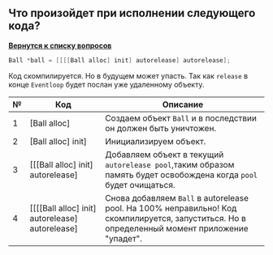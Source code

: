 ## Что произойдет при исполнении следующего кода?

[**Вернутся к списку вопросов**](https://github.com/Torlopov-Andrey/hh_interview_ios/blob/master/readme.md)

```Objective-C
Ball *ball = [[[[Ball alloc] init] autorelease] autorelease];
```

Код скомпилируется. Но в будущем может упасть. Так как `release` в конце `Eventloop` будет послан уже удаленному объекту.

|№|Код|Описание|
|---|---|---|
|1| [Ball alloc]| Создаем объект `Ball` и в последствии он должен быть уничтожен.|
|2|[Ball alloc] init]| Инициализируем объект.|
|3|[[[Ball alloc] init] autorelease]| Добавляем объект в текущий `autorelease pool`,таким образом память будет освобождена когда `pool` будет очищаться.|
|4|[[[[Ball alloc] init] autorelease] autorelease]|Снова добавляем `Ball` в autorelease pool.  На 100% неправильно! Код скомпилируется, запуститься. Но в определенный момент приложение "упадет".|
